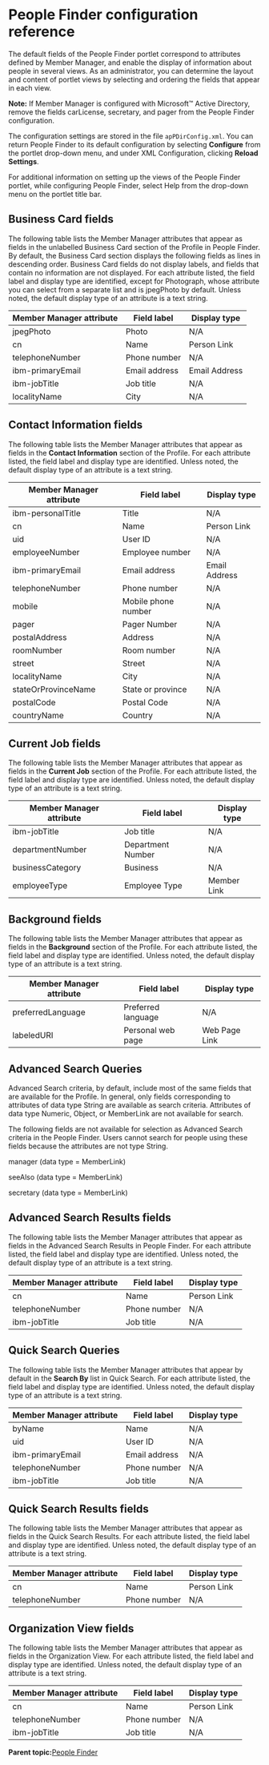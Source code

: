 # People Finder configuration reference

The default fields of the People Finder portlet correspond to attributes defined by Member Manager, and enable the display of information about people in several views. As an administrator, you can determine the layout and content of portlet views by selecting and ordering the fields that appear in each view.

**Note:** If Member Manager is configured with Microsoft™ Active Directory, remove the fields carLicense, secretary, and pager from the People Finder configuration.

The configuration settings are stored in the file `apPDirConfig.xml`. You can return People Finder to its default configuration by selecting **Configure** from the portlet drop-down menu, and under XML Configuration, clicking **Reload Settings**.

For additional information on setting up the views of the People Finder portlet, while configuring People Finder, select Help from the drop-down menu on the portlet title bar.

## Business Card fields

The following table lists the Member Manager attributes that appear as fields in the unlabelled Business Card section of the Profile in People Finder. By default, the Business Card section displays the following fields as lines in descending order. Business Card fields do not display labels, and fields that contain no information are not displayed. For each attribute listed, the field label and display type are identified, except for Photograph, whose attribute you can select from a separate list and is jpegPhoto by default. Unless noted, the default display type of an attribute is a text string.

|Member Manager attribute|Field label|Display type|
|------------------------|-----------|------------|
|jpegPhoto|Photo|N/A|
|cn|Name|Person Link|
|telephoneNumber|Phone number|N/A|
|ibm-primaryEmail|Email address|Email Address|
|ibm-jobTitle|Job title|N/A|
|localityName|City|N/A|

## Contact Information fields

The following table lists the Member Manager attributes that appear as fields in the **Contact Information** section of the Profile. For each attribute listed, the field label and display type are identified. Unless noted, the default display type of an attribute is a text string.

|Member Manager attribute|Field label|Display type|
|------------------------|-----------|------------|
|ibm-personalTitle|Title|N/A|
|cn|Name|Person Link|
|uid|User ID|N/A|
|employeeNumber|Employee number|N/A|
|ibm-primaryEmail|Email address|Email Address|
|telephoneNumber|Phone number|N/A|
|mobile|Mobile phone number|N/A|
|pager|Pager Number|N/A|
|postalAddress|Address|N/A|
|roomNumber|Room number|N/A|
|street|Street|N/A|
|localityName|City|N/A|
|stateOrProvinceName|State or province|N/A|
|postalCode|Postal Code|N/A|
|countryName|Country|N/A|

## Current Job fields

The following table lists the Member Manager attributes that appear as fields in the **Current Job** section of the Profile. For each attribute listed, the field label and display type are identified. Unless noted, the default display type of an attribute is a text string.

|Member Manager attribute|Field label|Display type|
|------------------------|-----------|------------|
|ibm-jobTitle|Job title|N/A|
|departmentNumber|Department Number|N/A|
|businessCategory|Business|N/A|
|employeeType|Employee Type|Member Link|

## Background fields

The following table lists the Member Manager attributes that appear as fields in the **Background** section of the Profile. For each attribute listed, the field label and display type are identified. Unless noted, the default display type of an attribute is a text string.

|Member Manager attribute|Field label|Display type|
|------------------------|-----------|------------|
|preferredLanguage|Preferred language|N/A|
|labeledURI|Personal web page|Web Page Link|

## Advanced Search Queries

Advanced Search criteria, by default, include most of the same fields that are available for the Profile. In general, only fields corresponding to attributes of data type String are available as search criteria. Attributes of data type Numeric, Object, or MemberLink are not available for search.

The following fields are not available for selection as Advanced Search criteria in the People Finder. Users cannot search for people using these fields because the attributes are not type String.

manager \(data type = MemberLink\)

seeAlso \(data type = MemberLink\)

secretary \(data type = MemberLink\)

## Advanced Search Results fields

The following table lists the Member Manager attributes that appear as fields in the Advanced Search Results in People Finder. For each attribute listed, the field label and display type are identified. Unless noted, the default display type of an attribute is a text string.

|Member Manager attribute|Field label|Display type|
|------------------------|-----------|------------|
|cn|Name|Person Link|
|telephoneNumber|Phone number|N/A|
|ibm-jobTitle|Job title|N/A|

## Quick Search Queries

The following table lists the Member Manager attributes that appear by default in the **Search By** list in Quick Search. For each attribute listed, the field label and display type are identified. Unless noted, the default display type of an attribute is a text string.

|Member Manager attribute|Field label|Display type|
|------------------------|-----------|------------|
|byName|Name|N/A|
|uid|User ID|N/A|
|ibm-primaryEmail|Email address|N/A|
|telephoneNumber|Phone number|N/A|
|ibm-jobTitle|Job title|N/A|

## Quick Search Results fields

The following table lists the Member Manager attributes that appear as fields in the Quick Search Results. For each attribute listed, the field label and display type are identified. Unless noted, the default display type of an attribute is a text string.

|Member Manager attribute|Field label|Display type|
|------------------------|-----------|------------|
|cn|Name|Person Link|
|telephoneNumber|Phone number|N/A|

## Organization View fields

The following table lists the Member Manager attributes that appear as fields in the Organization View. For each attribute listed, the field label and display type are identified. Unless noted, the default display type of an attribute is a text string.

|Member Manager attribute|Field label|Display type|
|------------------------|-----------|------------|
|cn|Name|Person Link|
|telephoneNumber|Phone number|N/A|
|ibm-jobTitle|Job title|N/A|

**Parent topic:**[People Finder](../collab/i_coll_r_porcc_pfnd.md)

